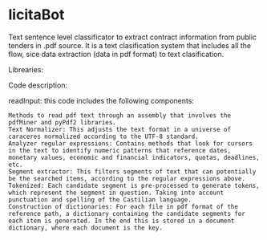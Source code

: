 # licitaBot
Text sentence level classificator to extract contract information from public tenders in .pdf source. It is a text clasification system that includes all the flow, sice data extraction (data in pdf format) to text clasification.

Librearies:

Code description:

readInput: this code includes the following components:

    Methods to read pdf text through an assembly that involves the pdfMiner and pyPdf2 libraries.
    Text Normalizer: This adjusts the text format in a universe of caraceres normalized according to the UTF-8 standard.
    Analyzer regular expressions: Contains methods that look for cursors in the text to identify numeric patterns that reference dates, monetary values, economic and financial indicators, quotas, deadlines, etc.
    Segment extractor: This filters segments of text that can potentially be the searched items, according to the regular expressions above.
    Tokenized: Each candidate segment is pre-processed to generate tokens, which represent the segment in question. Taking into account punctuation and spelling of the Castilian language.
    Construction of dictionaries: For each file in pdf format of the reference path, a dictionary containing the candidate segments for each item is generated. In the end this is stored in a document dictionary, where each document is the key.

